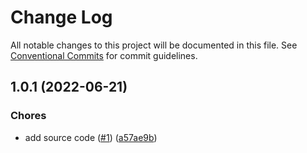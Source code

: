 # Change Log

All notable changes to this project will be documented in this file.
See [Conventional Commits](https://conventionalcommits.org) for commit guidelines.

<a name="1.0.1"></a>
## 1.0.1 (2022-06-21)


### Chores

* add source code ([#1](https://github.com/Himenon/md2jira/issues/1)) ([a57ae9b](https://github.com/Himenon/md2jira/commit/a57ae9b))

